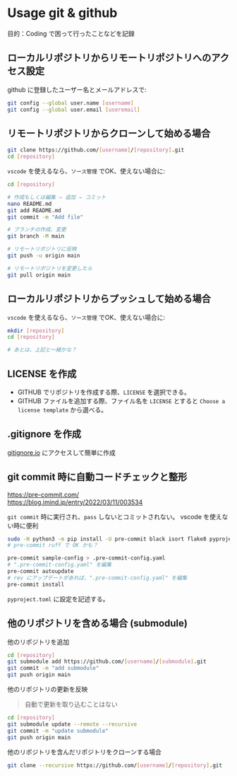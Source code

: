 # Usage git & github

目的：Coding で困って行ったことなどを記録

## ローカルリポジトリからリモートリポジトリへのアクセス設定

github に登録したユーザー名とメールアドレスで:
~~~sh
git config --global user.name [username]
git config --global user.email [useremail]
~~~

## リモートリポジトリからクローンして始める場合
~~~sh
git clone https://github.com/[username]/[repository].git
cd [repository]
~~~

`vscode` を使えるなら、`ソース管理` でOK、使えない場合に:

~~~sh
cd [repository]

# 作成もしくは編集 ⇒ 追加 ⇒ コミット
nano README.md
git add README.md
git commit -m "Add file"

# ブランチの作成、変更
git branch -M main

# リモートリポジトリに反映
git push -u origin main

# リモートリポジトリを変更したら
git pull origin main
~~~

## ローカルリポジトリからプッシュして始める場合

`vscode` を使えるなら、`ソース管理` でOK、使えない場合に:

~~~sh
mkdir [repository]
cd [repository]

# あとは、上記と一緒かな？
~~~

## LICENSE を作成

- GITHUB でリポジトリを作成する際、`LICENSE` を選択できる。
- GITHUB ファイルを追加する際、ファイル名を `LICENSE` とすると
`Choose a license template` から選べる。 

## .gitignore を作成

[gitignore.io](https://www.toptal.com/developers/gitignore) にアクセスして簡単に作成

## git commit 時に自動コードチェックと整形

https://pre-commit.com/<br>
https://blog.imind.jp/entry/2022/03/11/003534

`git commit` 時に実行され、`pass` しないとコミットされない。
vscode を使えない時に便利

~~~sh
sudo -H python3 -m pip install -U pre-commit black isort flake8 pyproject-flake8 mypy
# pre-commit ruff で OK かも？

pre-commit sample-config > .pre-commit-config.yaml
# ".pre-commit-config.yaml" を編集
pre-commit autoupdate
# rev にアップデートがあれば、".pre-commit-config.yaml" を編集
pre-commit install
~~~
`pyproject.toml` に設定を記述する。

## 他のリポジトリを含める場合 (submodule)

他のリポジトリを追加

~~~sh
cd [repository]
git submodule add https://github.com/[username]/[submodule].git
git commit -m "add submodule"
git push origin main
~~~

他のリポジトリの更新を反映 
> 自動で更新を取り込むことはない

~~~sh
cd [repository]
git submodule update --remote --recursive
git commit -m "update submodule"
git push origin main
~~~

他のリポジトリを含んだリポジトリをクローンする場合

~~~sh
git clone --recursive https://github.com/[username]/[repository].git
~~~